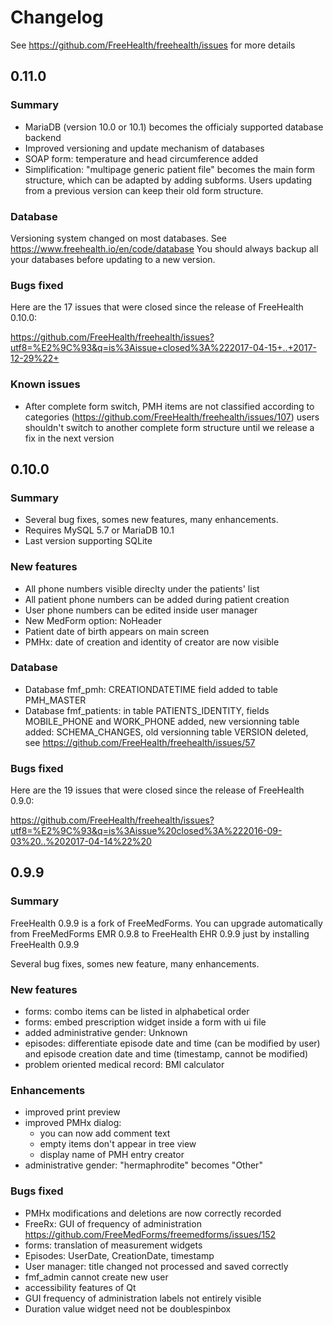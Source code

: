 Changelog
=========

See https://github.com/FreeHealth/freehealth/issues for more details


0.11.0
------

### Summary

  * MariaDB (version 10.0 or 10.1) becomes the officialy supported database backend
  * Improved versioning and update mechanism of databases
  * SOAP form: temperature and head circumference added
  * Simplification: "multipage generic patient file" becomes the main form structure,
    which can be adapted by adding subforms. Users updating from a previous version
    can keep their old form structure.

### Database
Versioning system changed on most databases. See https://www.freehealth.io/en/code/database
You should always backup all your databases before updating to a new version.

### Bugs fixed
Here are the 17 issues that were closed since the release of FreeHealth 0.10.0:

https://github.com/FreeHealth/freehealth/issues?utf8=%E2%9C%93&q=is%3Aissue+closed%3A%222017-04-15+..+2017-12-29%22+

### Known issues

  * After complete form switch, PMH items are not classified according to categories
    (https://github.com/FreeHealth/freehealth/issues/107) users shouldn't switch
    to another complete form structure until we release a fix in the next version

0.10.0
------

### Summary

  * Several bug fixes, somes new features, many enhancements.
  * Requires MySQL 5.7 or MariaDB 10.1
  * Last version supporting SQLite

### New features
  * All phone numbers visible direclty under the patients' list
  * All patient phone numbers can be added during patient creation
  * User phone numbers can be edited inside user manager
  * New MedForm option: NoHeader
  * Patient date of birth appears on main screen
  * PMHx: date of creation and identity of creator are now visible

### Database
  * Database fmf_pmh: CREATIONDATETIME field added to table PMH_MASTER
  * Database fmf_patients: in table PATIENTS_IDENTITY, fields MOBILE_PHONE and
  WORK_PHONE added, new versionning table added: SCHEMA_CHANGES, old versionning
  table VERSION deleted, see https://github.com/FreeHealth/freehealth/issues/57

### Bugs fixed
Here are the 19 issues that were closed since the release of FreeHealth 0.9.0:

https://github.com/FreeHealth/freehealth/issues?utf8=%E2%9C%93&q=is%3Aissue%20closed%3A%222016-09-03%20..%202017-04-14%22%20

0.9.9
-----

### Summary

FreeHealth 0.9.9 is a fork of FreeMedForms. You can upgrade automatically from
FreeMedForms EMR 0.9.8 to FreeHealth EHR 0.9.9 just by installing FreeHealth 0.9.9

Several bug fixes, somes new feature, many enhancements.

### New features
  * forms: combo items can be listed in alphabetical order
  * forms: embed prescription widget inside a form with ui file
  * added administrative gender: Unknown
  * episodes: differentiate episode date and time (can be modified by user) and episode
  creation date and time (timestamp, cannot be modified)
  * problem oriented medical record: BMI calculator

### Enhancements
  * improved print preview
  * improved PMHx dialog:
    * you can now add comment text
    * empty items don't appear in tree view
    * display name of PMH entry creator 
  * administrative gender: "hermaphrodite" becomes "Other"
                                                                                
### Bugs fixed
  * PMHx modifications and deletions are now correctly recorded
  * FreeRx: GUI of frequency of administration https://github.com/FreeMedForms/freemedforms/issues/152
  * forms: translation of measurement widgets
  * Episodes: UserDate, CreationDate, timestamp
  * User manager: title changed not processed and saved correctly
  * fmf_admin cannot create new user
  * accessibility features of Qt
  * GUI frequency of administration labels not entirely visible
  * Duration value widget need not be doublespinbox
